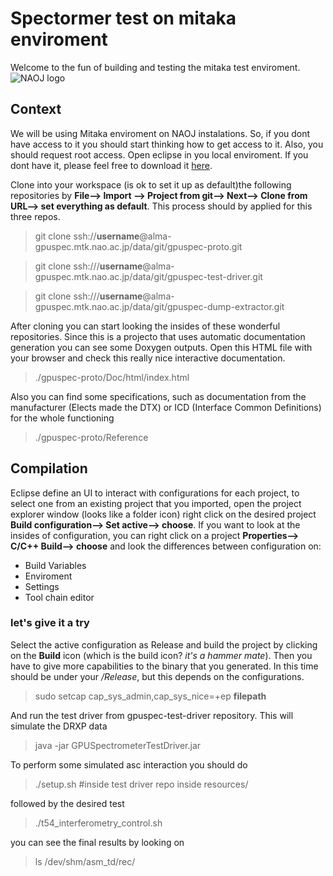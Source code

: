 # Spectormer test on mitaka enviroment
Welcome to the fun of building and testing the mitaka test enviroment.
![NAOJ logo][NAOJ logo]

## Context
We will be using Mitaka enviroment on NAOJ instalations. So, if you dont have access to it you should start thinking how to get access to it. Also, you should request root access.
Open eclipse in you local enviroment. If you dont have it, please feel free to download it [here](https://www.eclipse.org/downloads/packages/release/2023-09/r/eclipse-ide-cc-developers).

Clone into your workspace (is ok to set it up as default)the following repositories by **File--> Import --> Project from git--> Next--> Clone from URL--> set everything as default**. This process should by applied for this three repos.
>git clone ssh://**username**@alma-gpuspec.mtk.nao.ac.jp/data/git/gpuspec-proto.git

>git clone ssh:///**username**@alma-gpuspec.mtk.nao.ac.jp/data/git/gpuspec-test-driver.git

>git clone ssh:///**username**@alma-gpuspec.mtk.nao.ac.jp/data/git/gpuspec-dump-extractor.git

After cloning you can start looking the insides of these wonderful repositories. Since this is a projecto that uses automatic documentation generation you can see some Doxygen outputs. Open this HTML file with your browser and check this really nice interactive documentation.
> ./gpuspec-proto/Doc/html/index.html

Also you can find some specifications, such as documentation from the manufacturer (Elects made the DTX) or ICD (Interface Common Definitions) for the whole functioning
> ./gpuspec-proto/Reference


## Compilation
Eclipse define an UI to interact with configurations for each project, to select one from an existing project that you imported, open the project explorer window (looks like a folder icon) right click on the desired project **Build configuration--> Set active--> choose**. If you want to look at the insides of configuration, you can right click on a project **Properties--> C/C++ Build--> choose** and look the differences between configuration on:
* Build Variables
* Enviroment
* Settings
* Tool chain editor
### let's give it a try
Select the active configuration as Release and build the project by clicking on the **Build** icon (which is the build icon? _it's a hammer mate_).
Then you have to give more capabilities to the binary that you generated. In this time should be under your _/Release_, but this depends on the configurations.
> sudo setcap cap_sys_admin,cap_sys_nice=+ep **filepath**

And  run the test driver from gpuspec-test-driver repository. This will simulate the DRXP data
> java -jar GPUSpectrometerTestDriver.jar

To perform some simulated asc interaction you should do 
> ./setup.sh #inside test driver repo inside resources/

followed by the desired test
> ./t54_interferometry_control.sh

you can see the final results by looking on 
>ls /dev/shm/asm_td/rec/<dump>


[NAOJ logo]: https://www.nao.ac.jp/asset/ogp/logo-naoj.png